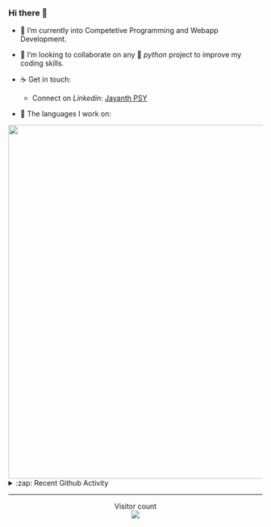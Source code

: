 ### Hi there 👋

- 🌱 I’m currently into Competetive Programming and Webapp Development.

- 👯 I’m looking to collaborate on any :snake: *python* project to improve my coding skills.

- ☕ Get in touch:
  +  Connect on *Linkedin*: [Jayanth PSY](https://www.linkedin.com/in/jayanth-p-b3924812a/)

<!--- ⚡ Fun fact: *Python* is older than *C++* and *Java*. -->

- :memo: The languages I work on: 

<img src="https://wakatime.com/share/@j_tesla/bdf4246a-6e44-4441-87e6-ea13fc96a824.png" width="700"/>

<details>
  <summary>:zap: Recent Github Activity</summary>
  
<!--START_SECTION:activity-->
1. 🎉 Merged PR [#22](https://github.com/j-tesla/blog-list-frontend/pull/22) in [j-tesla/blog-list-frontend](https://github.com/j-tesla/blog-list-frontend)
2. 🎉 Merged PR [#16](https://github.com/j-tesla/blog-list/pull/16) in [j-tesla/blog-list](https://github.com/j-tesla/blog-list)
3. 🎉 Merged PR [#15](https://github.com/j-tesla/blog-list/pull/15) in [j-tesla/blog-list](https://github.com/j-tesla/blog-list)
4. 🎉 Merged PR [#14](https://github.com/j-tesla/blog-list/pull/14) in [j-tesla/blog-list](https://github.com/j-tesla/blog-list)
5. 🎉 Merged PR [#21](https://github.com/j-tesla/blog-list-frontend/pull/21) in [j-tesla/blog-list-frontend](https://github.com/j-tesla/blog-list-frontend)
<!--END_SECTION:activity-->

</details>

-----

<p align="center"> 
  Visitor count<br>
  <img src="https://profile-counter.glitch.me/j-tesla/count.svg" />
</p>












<!--
**j-tesla/j-tesla** is a ✨ _special_ ✨ repository because its `README.md` (this file) appears on your GitHub profile.

Here are some ideas to get you started:

- 🔭 I’m currently working on ...
- 🌱 I’m currently learning ...
- 👯 I’m looking to collaborate on ...
- 🤔 I’m looking for help with ...
- 💬 Ask me about ...
- 📫 How to reach me: ...
- 😄 Pronouns: ...
- ⚡ Fun fact: ...
-->

